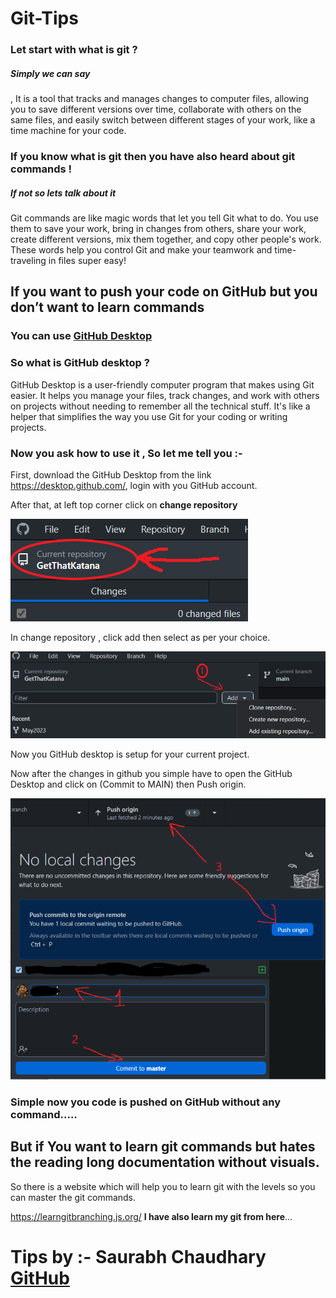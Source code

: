 # Git-Tips

### Let start with what is git ?

<h5>Simply we can say</h5> ,  It is a tool that tracks and manages changes to computer files, allowing you to save different versions over time, collaborate with others on the same files, and easily switch between different stages of your work, like a time machine for your code.

### If you know what is git then you have also heard about git commands !

##### If not so lets talk about it
Git commands are like magic words that let you tell Git what to do. You use them to save your work, bring in changes from others, share your work, create different versions, mix them together, and copy other people's work. These words help you control Git and make your teamwork and time-traveling in files super easy!

## If you want to push your code on GitHub but you don’t want to learn commands

### You can use [GitHub Desktop](https://desktop.github.com/)

### So what is GitHub desktop ?

GitHub Desktop is a user-friendly computer program that makes using Git easier. It helps you manage your files, track changes, and work with others on projects without needing to remember all the technical stuff. It's like a helper that simplifies the way you use Git for your coding or writing projects.

### Now you ask how to use it , So let me tell you :-

First, download the GitHub Desktop from the link https://desktop.github.com/, login with you GitHub account.

After that, at left top corner click on **change repository**

<picture>
<img src="./reference-img/change%20repo.png">
</picture>

In change repository , click add then select as per your choice.

<picture>
<img src="./reference-img/Screenshot%20(9).png">
</picture>

Now you GitHub desktop is setup for your current project.

Now after the changes in github you simple have to open the GitHub Desktop and click on (Commit to MAIN) then Push origin.

<picture>
<img src="./reference-img/git%2012.png">
</picture>

### Simple now you code is pushed on GitHub without any command.....

## But if You want to learn git commands but hates the reading long documentation without visuals.

So there is a website which will help you to learn git with the levels so you can master the git commands.

https://learngitbranching.js.org/ **I have also learn my git from here**...

# Tips by :- Saurabh Chaudhary [GitHub]()